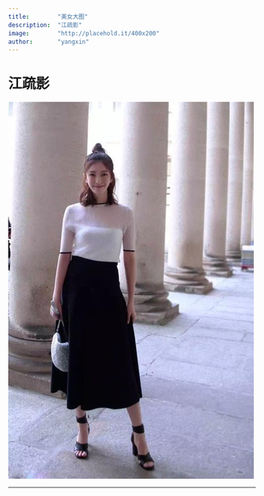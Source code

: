 ```yaml
---
title:        "美女大图"
description:  "江疏影"
image:        "http://placehold.it/400x200"
author:       "yangxin"
---
```


江疏影
============



  
<html>
<head>
<body>
	<img src="./_image/2.jpg">
</body>
</head>
</html>

---
